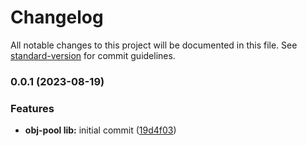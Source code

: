 # Changelog

All notable changes to this project will be documented in this file. See [standard-version](https://github.com/conventional-changelog/standard-version) for commit guidelines.

### 0.0.1 (2023-08-19)


### Features

* **obj-pool lib:** initial commit ([19d4f03](https://github.com/stain-win/obj-pool/commit/19d4f03a4561408237cc242bfe672ffd35eec530))

